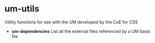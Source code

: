 um-utils
========

Utility functions for use with the UM developed by the CoE for CSS

 * **um-dependencies** List all the external files referenced by a UM basis file
